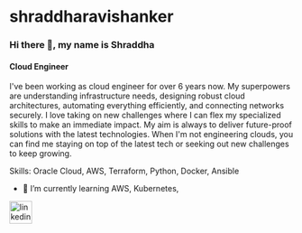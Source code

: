# shraddharavishanker
### Hi there 👋, my name is Shraddha
#### Cloud Engineer
I've been working as cloud engineer for over 6 years now. My superpowers are understanding infrastructure needs, designing robust cloud architectures, automating everything efficiently, and connecting networks securely. I love taking on new challenges where I can flex my specialized skills to make an immediate impact. My aim is always to deliver future-proof solutions with the latest technologies. When I'm not engineering clouds, you can find me staying on top of the latest tech or seeking out new challenges to keep growing.

Skills: Oracle Cloud, AWS, Terraform, Python, Docker, Ansible

- 🌱 I’m currently learning AWS, Kubernetes, 


[<img src='https://cdn.jsdelivr.net/npm/simple-icons@3.0.1/icons/linkedin.svg' alt='linkedin' height='40'>](https://www.linkedin.com/in/www.linkedin.com/in/shraddharavishanker/)  

